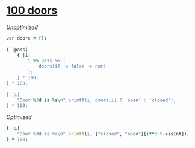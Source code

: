 [1]: http://rosettacode.org/wiki/100_doors

# [100 doors][1]

*Unoptimized*

```ruby
var doors = [];
 
{ |pass|
    { |i|
        i %% pass && (
            doors[i] := false -> not!
        );
    } * 100;
} * 100;
 
{ |i|
    "Door %3d is %s\n".printf(i, doors[i] ? 'open' : 'closed');
} * 100;
```


*Optimized*

```ruby
{ |i|
    "Door %3d is %s\n".printf(i, ["closed", "open"][i**0.5->isInt]);
} * 100;
```